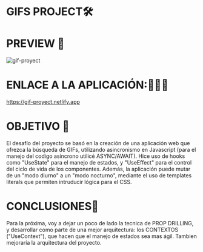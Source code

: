 # GIFS  PROJECT🛠


# PREVIEW 👀

![gif-proyect](https://user-images.githubusercontent.com/83677143/133338833-e3148361-3259-42a2-a31c-929134ae5f93.gif)



# ENLACE A LA APLICACIÓN:👨🏽‍💻

https://gif-proyect.netlify.app


# OBJETIVO 🏅

 El desafío del proyecto se basó en la creación de una aplicación web que ofrezca la búsqueda de GIFs, utilizando asincronismo en Javascript (para el manejo del codigo asíncrono utilicé ASYNC/AWAIT). Hice uso de hooks como "UseState" para el manejo de estados, y "UseEffect" para el control del ciclo de vida de los componentes. 
 Además, la aplicación puede mutar de un "modo diurno" a un "modo nocturno", mediante el uso de templates literals que permiten intruducir lógica para el CSS.

# CONCLUSIONES🤔

Para la próxima, voy a dejar un poco de lado la tecnica de PROP DRILLING, y desarrollar como parte de una mejor arquitectura: los CONTEXTOS ("UseContext"), que hacen que el manejo de estados sea mas ágil. Tambien mejoraría la arquitectura del proyecto. 






